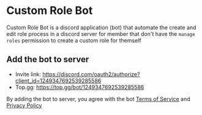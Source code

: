 # Custom Role Bot

Custom Role Bot is a discord application (bot) that 
automate the create and edit role process in a discord server 
for member that don't have the `manage roles` permission to
create a custom role for themself

## Add the bot to server
- Invite link: https://discord.com/oauth2/authorize?client_id=1249347692539285586
- Top.gg: https://top.gg/bot/1249347692539285586

By adding the bot to server, you agree with the bot 
[Terms of Service](./terms-of-service.md) and [Privacy Policy](./privacy-policy.md)


